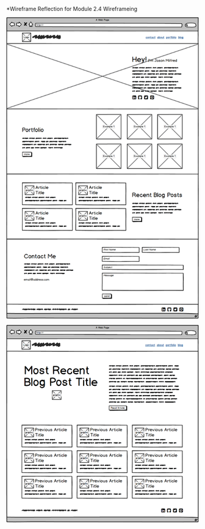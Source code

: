 *Wireframe Reflection for Module 2.4 Wireframeing

![Index Wireframe](imgs/wireframe-index.png)

![Blog Index Wireframe](imgs/wireframe-blog-index.png)